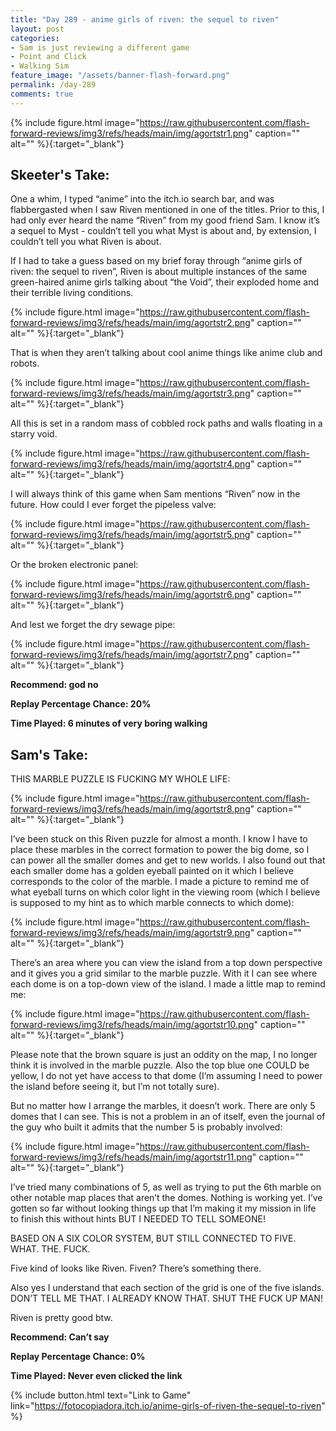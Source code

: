 ```yaml
---
title: "Day 289 - anime girls of riven: the sequel to riven"
layout: post
categories:
- Sam is just reviewing a different game
- Point and Click
- Walking Sim
feature_image: "/assets/banner-flash-forward.png"
permalink: /day-289
comments: true
---
```


{% include figure.html image="https://raw.githubusercontent.com/flash-forward-reviews/img3/refs/heads/main/img/agortstr1.png" caption="" alt="" %}{:target="_blank"}
 
## Skeeter's Take: 

One a whim, I typed “anime” into the itch.io search bar, and was flabbergasted when I saw Riven mentioned in one of the titles. Prior to this, I had only ever heard the name “Riven” from my good friend Sam. I know it’s a sequel to Myst - couldn’t tell you what Myst is about and, by extension, I couldn’t tell you what Riven is about. 

If I had to take a guess based on my brief foray through “anime girls of riven: the sequel to riven”, Riven is about multiple instances of the same green-haired anime girls talking about “the Void”, their exploded home and their terrible living conditions. 

{% include figure.html image="https://raw.githubusercontent.com/flash-forward-reviews/img3/refs/heads/main/img/agortstr2.png" caption="" alt="" %}{:target="_blank"}

That is when they aren’t talking about cool anime things like anime club and robots.

{% include figure.html image="https://raw.githubusercontent.com/flash-forward-reviews/img3/refs/heads/main/img/agortstr3.png" caption="" alt="" %}{:target="_blank"}

All this is set in a random mass of cobbled rock paths and walls floating in a starry void. 

{% include figure.html image="https://raw.githubusercontent.com/flash-forward-reviews/img3/refs/heads/main/img/agortstr4.png" caption="" alt="" %}{:target="_blank"}

I will always think of this game when Sam mentions “Riven” now in the future. How could I ever forget the pipeless valve: 

{% include figure.html image="https://raw.githubusercontent.com/flash-forward-reviews/img3/refs/heads/main/img/agortstr5.png" caption="" alt="" %}{:target="_blank"}

Or the broken electronic panel: 

{% include figure.html image="https://raw.githubusercontent.com/flash-forward-reviews/img3/refs/heads/main/img/agortstr6.png" caption="" alt="" %}{:target="_blank"}

And lest we forget the dry sewage pipe:

{% include figure.html image="https://raw.githubusercontent.com/flash-forward-reviews/img3/refs/heads/main/img/agortstr7.png" caption="" alt="" %}{:target="_blank"}
 
**Recommend: god no**

**Replay Percentage Chance: 20%**

**Time Played: 6 minutes of very boring walking**

## Sam's Take:

THIS MARBLE PUZZLE IS FUCKING MY WHOLE LIFE:

{% include figure.html image="https://raw.githubusercontent.com/flash-forward-reviews/img3/refs/heads/main/img/agortstr8.png" caption="" alt="" %}{:target="_blank"}

I’ve been stuck on this Riven puzzle for almost a month. I know I have to place these marbles in the correct formation to power the big dome, so I can power all the smaller domes and get to new worlds. I also found out that each smaller dome has a golden eyeball painted on it which I believe corresponds to the color of the marble. I made a picture to remind me of what eyeball turns on which color light in the viewing room (which I believe is supposed to my hint as to which marble connects to which dome):

{% include figure.html image="https://raw.githubusercontent.com/flash-forward-reviews/img3/refs/heads/main/img/agortstr9.png" caption="" alt="" %}{:target="_blank"}

There’s an area where you can view the island from a top down perspective and it gives you a grid similar to the marble puzzle. With it I can see where each dome is on a top-down view of the island. I made a little map to remind me:

{% include figure.html image="https://raw.githubusercontent.com/flash-forward-reviews/img3/refs/heads/main/img/agortstr10.png" caption="" alt="" %}{:target="_blank"}

Please note that the brown square is just an oddity on the map, I no longer think it is involved in the marble puzzle. Also the top blue one COULD be yellow, I do not yet have access to that dome (I’m assuming I need to power the island before seeing it, but I’m not totally sure).

But no matter how I arrange the marbles, it doesn’t work. There are only 5 domes that I can see. This is not a problem in an of itself, even the journal of the guy who built it admits that the number 5 is probably involved:

{% include figure.html image="https://raw.githubusercontent.com/flash-forward-reviews/img3/refs/heads/main/img/agortstr11.png" caption="" alt="" %}{:target="_blank"}

I’ve tried many combinations of 5, as well as trying to put the 6th marble on other notable map places that aren’t the domes. Nothing is working yet. I’ve gotten so far without looking things up that I’m making it my mission in life to finish this without hints BUT I NEEDED TO TELL SOMEONE! 

BASED ON A SIX COLOR SYSTEM, BUT STILL CONNECTED TO FIVE. WHAT. THE. FUCK.

Five kind of looks like Riven. Fiven? There’s something there.

Also yes I understand that each section of the grid is one of the five islands. DON’T TELL ME THAT. I ALREADY KNOW THAT. SHUT THE FUCK UP MAN!

Riven is pretty good btw.

**Recommend: Can’t say**

**Replay Percentage Chance: 0%**

**Time Played: Never even clicked the link**

{% include button.html text="Link to Game" link="https://fotocopiadora.itch.io/anime-girls-of-riven-the-sequel-to-riven" %}